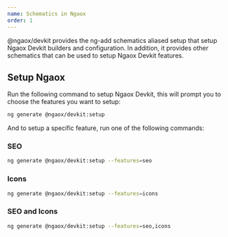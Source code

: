 ```yaml
---
name: Schematics in Ngaox
order: 1
---
```


@ngaox/devkit provides the ng-add schematics aliased setup that setup Ngaox Devkit builders and configuration.
In addition, it provides other schematics that can be used to setup Ngaox Devkit features.

## Setup Ngaox

Run the following command to setup Ngaox Devkit, this will prompt you to choose the features you want to setup:

```bash
ng generate @ngaox/devkit:setup
```

And to setup a specific feature, run one of the following commands:

### SEO

```bash
ng generate @ngaox/devkit:setup --features=seo
```

### Icons

```bash
ng generate @ngaox/devkit:setup --features=icons
```

### SEO and Icons

```bash
ng generate @ngaox/devkit:setup --features=seo,icons
```

